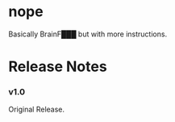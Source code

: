 # nope
Basically BrainF███ but with more instructions.
# Release Notes
<h3>v1.0</h3>
Original Release.
